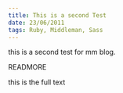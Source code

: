 ```yaml
---
title: This is a second Test
date: 23/06/2011
tags: Ruby, Middleman, Sass
---
```


this is a second test for mm blog.

READMORE

this is the full text